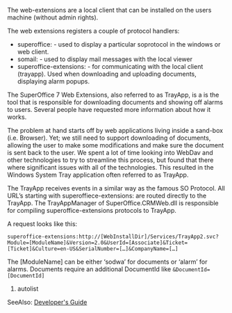 <properties date="2016-06-24"
SortOrder="90"
/>

The web-extensions are a local client that can be installed on the users machine (without admin rights).

The web extensions registers a couple of protocol handlers:

* superoffice: - used to display a particular soprotocol in the windows or web client.
* somail: - used to display mail messages with the local viewer
* superoffice-extensions: - for communicating with the local client (trayapp). Used when downloading and uploading documents, displaying alarm popups.

The SuperOffice 7 Web Extensions, also referred to as TrayApp, is a is the tool that is responsible for downloading documents and showing off alarms to users. Several people have requested more information about how it works.

The problem at hand starts off by web applications living inside a sand-box (i.e. Browser). Yet; we still need to support downloading of documents, allowing the user to make some modifications and make sure the document is sent back to the user. We spent a lot of time looking into WebDav and other technologies to try to streamline this process, but found that there where significant issues with all of the technologies. This resulted in the Windows System Tray application often referred to as TrayApp.

The TrayApp receives events in a similar way as the famous SO Protocol. All URL’s starting with superoffiece-extensions: are routed directly to the TrayApp. The TrayAppManager of SuperOffice.CRMWeb.dll is responsible for compiling superoffice-extensions protocols to TrayApp.

A request looks like this:

`superoffice-extensions:http://[WebInstallDir]/Services/TrayApp2.svc?Module=[ModuleName]&Version=2.0&UserId=[Associate]&Ticket=[Ticket]&Culture=en-US&SerialNumber=[…]&CompanyName=[…]`

The \[ModuleName\] can be either ‘sodwa’ for documents or ‘alarm’ for alarms.
Documents require an additional DocumentId like `&DocumentId=[DocumentId]`

 

1. autolist

SeeAlso: [Developer's Guide](../../Developer's%20Guide/Web%20Extensions/Web%20Extensions.md)
